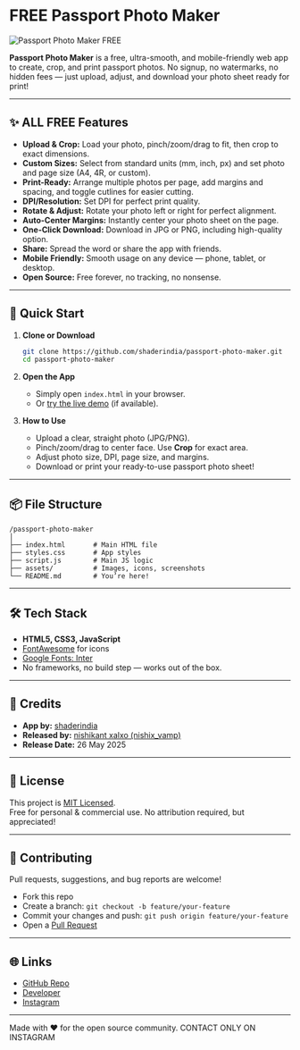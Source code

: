# FREE Passport Photo Maker

![Passport Photo Maker FREE](assets/screenshot.png)

**Passport Photo Maker** is a free, ultra-smooth, and mobile-friendly web app to create, crop, and print passport photos. No signup, no watermarks, no hidden fees — just upload, adjust, and download your photo sheet ready for print!

---

## ✨ ALL FREE Features

- **Upload & Crop:** Load your photo, pinch/zoom/drag to fit, then crop to exact dimensions.
- **Custom Sizes:** Select from standard units (mm, inch, px) and set photo and page size (A4, 4R, or custom).
- **Print-Ready:** Arrange multiple photos per page, add margins and spacing, and toggle cutlines for easier cutting.
- **DPI/Resolution:** Set DPI for perfect print quality.
- **Rotate & Adjust:** Rotate your photo left or right for perfect alignment.
- **Auto-Center Margins:** Instantly center your photo sheet on the page.
- **One-Click Download:** Download in JPG or PNG, including high-quality option.
- **Share:** Spread the word or share the app with friends.
- **Mobile Friendly:** Smooth usage on any device — phone, tablet, or desktop.
- **Open Source:** Free forever, no tracking, no nonsense.

---

## 🚀 Quick Start

1. **Clone or Download**
   ```bash
   git clone https://github.com/shaderindia/passport-photo-maker.git
   cd passport-photo-maker
   ```

2. **Open the App**
   - Simply open `index.html` in your browser.
   - Or [try the live demo](https://shaderindia.github.io/passport-photo-maker/) (if available).

3. **How to Use**
   - Upload a clear, straight photo (JPG/PNG).
   - Pinch/zoom/drag to center face. Use **Crop** for exact area.
   - Adjust photo size, DPI, page size, and margins.
   - Download or print your ready-to-use passport photo sheet!

---

## 📦 File Structure

```
/passport-photo-maker
│
├── index.html       # Main HTML file
├── styles.css       # App styles
├── script.js        # Main JS logic
├── assets/          # Images, icons, screenshots
└── README.md        # You’re here!
```

---

## 🛠️ Tech Stack

- **HTML5, CSS3, JavaScript**
- [FontAwesome](https://fontawesome.com/) for icons
- [Google Fonts: Inter](https://fonts.google.com/specimen/Inter)
- No frameworks, no build step — works out of the box.

---

## 🙏 Credits

- **App by:** [shaderindia](https://github.com/shaderindia)
- **Released by:** [nishikant xalxo (nishix_vamp)](https://www.instagram.com/nishix_vamp)
- **Release Date:** 26 May 2025

---

## 📄 License

This project is [MIT Licensed](LICENSE).  
Free for personal & commercial use. No attribution required, but appreciated!

---

## 🤝 Contributing

Pull requests, suggestions, and bug reports are welcome!
- Fork this repo
- Create a branch: `git checkout -b feature/your-feature`
- Commit your changes and push: `git push origin feature/your-feature`
- Open a [Pull Request](https://github.com/shaderindia/passport-photo-maker/pulls)

---

## 🌐 Links

- [GitHub Repo](https://github.com/shaderindia/passport-photo-maker)
- [Developer](https://github.com/shaderindia)
- [Instagram](https://www.instagram.com/nishix_vamp)

---

Made with ❤️ for the open source community. CONTACT ONLY ON INSTAGRAM
